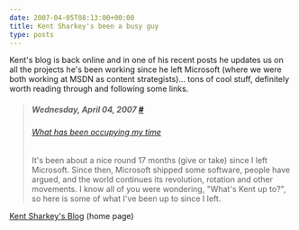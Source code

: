```yaml
---
date: 2007-04-05T08:13:00+00:00
title: Kent Sharkey's been a busy guy
type: posts
---
```

Kent's blog is back online and in one of his recent posts he updates us on all the projects he's been working since he left Microsoft (where we were both working at MSDN as content strategists)... tons of cool stuff, definitely worth reading through and following some links.

> ##### Wednesday, April 04, 2007 [#](https://www.acmebinary.com/blog/archive/2007/04/04.aspx)
>
> ###### [What has been occupying my time](https://www.acmebinary.com/blog/archive/2007/04/04/256.aspx)
>
> It's been about a nice round 17 months (give or take) since I left Microsoft. Since then, Microsoft shipped some software, people have argued, and the world continues its revolution, rotation and other movements.
> I know all of you were wondering, "What's Kent up to?", so here is some of what I've been up to since I left.

[Kent Sharkey's Blog](https://www.acmebinary.com/blog/Default.aspx) (home page)
